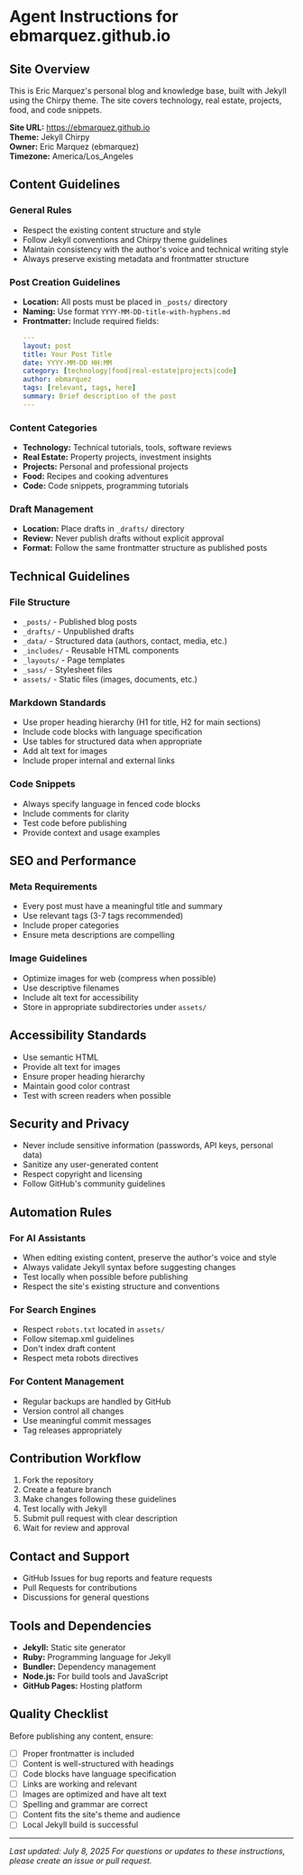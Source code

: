 # Agent Instructions for ebmarquez.github.io

## Site Overview
This is Eric Marquez's personal blog and knowledge base, built with Jekyll using the Chirpy theme. The site covers technology, real estate, projects, food, and code snippets.

**Site URL:** https://ebmarquez.github.io  
**Theme:** Jekyll Chirpy  
**Owner:** Eric Marquez (ebmarquez)  
**Timezone:** America/Los_Angeles

## Content Guidelines

### General Rules
- Respect the existing content structure and style
- Follow Jekyll conventions and Chirpy theme guidelines
- Maintain consistency with the author's voice and technical writing style
- Always preserve existing metadata and frontmatter structure

### Post Creation Guidelines
- **Location:** All posts must be placed in `_posts/` directory
- **Naming:** Use format `YYYY-MM-DD-title-with-hyphens.md`
- **Frontmatter:** Include required fields:
  ```yaml
  ---
  layout: post
  title: Your Post Title
  date: YYYY-MM-DD HH:MM
  category: [technology|food|real-estate|projects|code]
  author: ebmarquez
  tags: [relevant, tags, here]
  summary: Brief description of the post
  ---
  ```

### Content Categories
- **Technology:** Technical tutorials, tools, software reviews
- **Real Estate:** Property projects, investment insights
- **Projects:** Personal and professional projects
- **Food:** Recipes and cooking adventures
- **Code:** Code snippets, programming tutorials

### Draft Management
- **Location:** Place drafts in `_drafts/` directory
- **Review:** Never publish drafts without explicit approval
- **Format:** Follow the same frontmatter structure as published posts

## Technical Guidelines

### File Structure
- `_posts/` - Published blog posts
- `_drafts/` - Unpublished drafts
- `_data/` - Structured data (authors, contact, media, etc.)
- `_includes/` - Reusable HTML components
- `_layouts/` - Page templates
- `_sass/` - Stylesheet files
- `assets/` - Static files (images, documents, etc.)

### Markdown Standards
- Use proper heading hierarchy (H1 for title, H2 for main sections)
- Include code blocks with language specification
- Use tables for structured data when appropriate
- Add alt text for images
- Include proper internal and external links

### Code Snippets
- Always specify language in fenced code blocks
- Include comments for clarity
- Test code before publishing
- Provide context and usage examples

## SEO and Performance

### Meta Requirements
- Every post must have a meaningful title and summary
- Use relevant tags (3-7 tags recommended)
- Include proper categories
- Ensure meta descriptions are compelling

### Image Guidelines
- Optimize images for web (compress when possible)
- Use descriptive filenames
- Include alt text for accessibility
- Store in appropriate subdirectories under `assets/`

## Accessibility Standards
- Use semantic HTML
- Provide alt text for images
- Ensure proper heading hierarchy
- Maintain good color contrast
- Test with screen readers when possible

## Security and Privacy
- Never include sensitive information (passwords, API keys, personal data)
- Sanitize any user-generated content
- Respect copyright and licensing
- Follow GitHub's community guidelines

## Automation Rules

### For AI Assistants
- When editing existing content, preserve the author's voice and style
- Always validate Jekyll syntax before suggesting changes
- Test locally when possible before publishing
- Respect the site's existing structure and conventions

### For Search Engines
- Respect `robots.txt` located in `assets/`
- Follow sitemap.xml guidelines
- Don't index draft content
- Respect meta robots directives

### For Content Management
- Regular backups are handled by GitHub
- Version control all changes
- Use meaningful commit messages
- Tag releases appropriately

## Contribution Workflow
1. Fork the repository
2. Create a feature branch
3. Make changes following these guidelines
4. Test locally with Jekyll
5. Submit pull request with clear description
6. Wait for review and approval

## Contact and Support
- GitHub Issues for bug reports and feature requests
- Pull Requests for contributions
- Discussions for general questions

## Tools and Dependencies
- **Jekyll:** Static site generator
- **Ruby:** Programming language for Jekyll
- **Bundler:** Dependency management
- **Node.js:** For build tools and JavaScript
- **GitHub Pages:** Hosting platform

## Quality Checklist
Before publishing any content, ensure:
- [ ] Proper frontmatter is included
- [ ] Content is well-structured with headings
- [ ] Code blocks have language specification
- [ ] Links are working and relevant
- [ ] Images are optimized and have alt text
- [ ] Spelling and grammar are correct
- [ ] Content fits the site's theme and audience
- [ ] Local Jekyll build is successful

---

*Last updated: July 8, 2025*
*For questions or updates to these instructions, please create an issue or pull request.*
